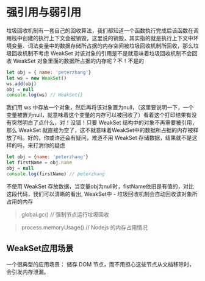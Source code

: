 # 强引用与弱引用
垃圾回收机制有一套自己的回收算法，我们都知道一个函数执行完成后该函数在调用栈中创建的执行上下文会被销毁，这里说的销毁，其实指的就是执行上下文中环境变量、词法变量中的数据存储所占据的内存空间被垃圾回收机制所回收，那么垃圾回收机制不考虑 WeakSet 对该对象的引用是不是就意味着垃圾回收机制不会回收 WeakSet 对象里面的数据所占据的内存呢？不！不是的

```js
let obj = { name: 'peterzhang'}
let ws = new WeakSet()
ws.add(obj)
obj = null
console.log(ws) // WeakSet{}
```
我们用 ws 中存放一个对象，然后再将该对象置为null，（这里要说明一下，一个变量被置为null，就意味着这个变量的内存可以被回收了）看着这个打印结果有没有突然明白了点什么，对！没错！只要 WeakSet 结构中的对象不再需要被引用，那么 WeakSet 就直接为空了，这不就意味着WeakSet中的数据所占据的内存被释放了吗。好的，你或许还会有疑问，难道不用 WeakSet 存储数据，结果就不是这样的吗，来打消你的疑虑

```js
let obj = {name: 'peterzhang'}
let firstName = obj.name
obj = null
console.log(firstName) // peterzhang
```
不使用 WeakSet 存放数据，当变量obj为null时，fistName依旧是有值的，对比这段代码，我们可以清晰的看出, WeakSet中 - 垃圾回收机制会自动回收该对象所占用的内存

> global.gc() // 强制节点运行垃圾回收

> process.memoryUsage() // Nodejs 的内存占用情况

## WeakSet应用场景
一个很典型的应用场景： 储存 DOM 节点，而不用担心这些节点从文档移除时，会引发内存泄漏。